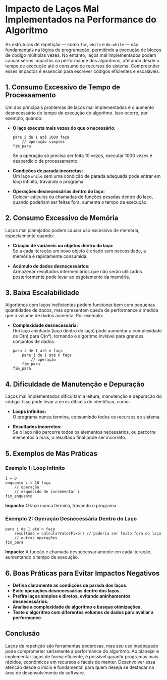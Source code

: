 # Impacto de Laços Mal Implementados na Performance do Algoritmo

As estruturas de repetição — como `for`, `while` e `do-while` — são fundamentais na lógica de programação, permitindo a execução de blocos de código múltiplas vezes. No entanto, laços mal implementados podem causar sérios impactos na performance dos algoritmos, afetando desde o tempo de execução até o consumo de recursos do sistema. Compreender esses impactos é essencial para escrever códigos eficientes e escaláveis.

## 1. Consumo Excessivo de Tempo de Processamento

Um dos principais problemas de laços mal implementados é o aumento desnecessário do tempo de execução do algoritmo. Isso ocorre, por exemplo, quando:

- **O laço executa mais vezes do que o necessário:**  
  ```pseudo
  para i de 1 até 1000 faça
      // operação simples
  fim_para
  ```
  Se a operação só precisa ser feita 10 vezes, executar 1000 vezes é desperdício de processamento.

- **Condições de parada incorretas:**  
  Um laço `while` sem uma condição de parada adequada pode entrar em loop infinito, travando o programa.

- **Operações desnecessárias dentro do laço:**  
  Colocar cálculos ou chamadas de funções pesadas dentro do laço, quando poderiam ser feitas fora, aumenta o tempo de execução.

## 2. Consumo Excessivo de Memória

Laços mal planejados podem causar uso excessivo de memória, especialmente quando:

- **Criação de variáveis ou objetos dentro do laço:**  
  Se a cada iteração um novo objeto é criado sem necessidade, a memória é rapidamente consumida.

- **Acúmulo de dados desnecessários:**  
  Armazenar resultados intermediários que não serão utilizados posteriormente pode levar ao esgotamento da memória.

## 3. Baixa Escalabilidade

Algoritmos com laços ineficientes podem funcionar bem com pequenas quantidades de dados, mas apresentam queda de performance à medida que o volume de dados aumenta. Por exemplo:

- **Complexidade desnecessária:**  
  Um laço aninhado (laço dentro de laço) pode aumentar a complexidade de O(n) para O(n²), tornando o algoritmo inviável para grandes conjuntos de dados.

  ```pseudo
  para i de 1 até n faça
      para j de 1 até n faça
          // operação
      fim_para
  fim_para
  ```

## 4. Dificuldade de Manutenção e Depuração

Laços mal implementados dificultam a leitura, manutenção e depuração do código. Isso pode levar a erros difíceis de identificar, como:

- **Loops infinitos:**  
  O programa nunca termina, consumindo todos os recursos do sistema.

- **Resultados incorretos:**  
  Se o laço não percorre todos os elementos necessários, ou percorre elementos a mais, o resultado final pode ser incorreto.

## 5. Exemplos de Más Práticas

### Exemplo 1: Loop Infinito

```pseudo
i = 0
enquanto i < 10 faça
    // operação
    // esquecido de incrementar i
fim_enquanto
```
**Impacto:** O laço nunca termina, travando o programa.

### Exemplo 2: Operação Desnecessária Dentro do Laço

```pseudo
para i de 1 até n faça
    resultado = calcularValorFixo() // poderia ser feito fora do laço
    // outras operações
fim_para
```
**Impacto:** A função é chamada desnecessariamente em cada iteração, aumentando o tempo de execução.

## 6. Boas Práticas para Evitar Impactos Negativos

- **Defina claramente as condições de parada dos laços.**
- **Evite operações desnecessárias dentro dos laços.**
- **Prefira laços simples e diretos, evitando aninhamentos desnecessários.**
- **Analise a complexidade do algoritmo e busque otimizações.**
- **Teste o algoritmo com diferentes volumes de dados para avaliar a performance.**

## Conclusão

Laços de repetição são ferramentas poderosas, mas seu uso inadequado pode comprometer seriamente a performance do algoritmo. Ao planejar e implementar laços de forma eficiente, é possível garantir programas mais rápidos, econômicos em recursos e fáceis de manter. Desenvolver essa atenção desde o início é fundamental para quem deseja se destacar na área de desenvolvimento de software.